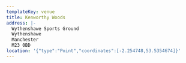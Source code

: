 ```yaml
---
templateKey: venue
title: Kenworthy Woods
address: |-
  Wythenshawe Sports Ground
  Wythenshawe
  Manchester
  M23 0BD
location: '{"type":"Point","coordinates":[-2.254748,53.5354674]}'
---
```

